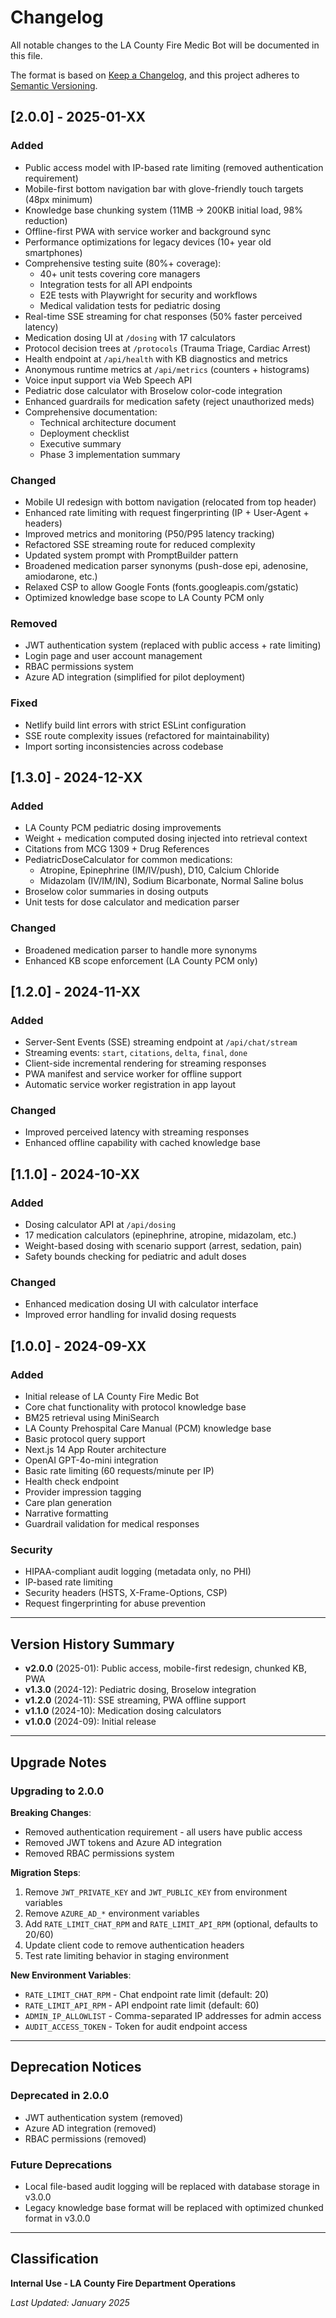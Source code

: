 # Changelog

All notable changes to the LA County Fire Medic Bot will be documented in this file.

The format is based on [Keep a Changelog](https://keepachangelog.com/en/1.0.0/),
and this project adheres to [Semantic Versioning](https://semver.org/spec/v2.0.0.html).

## [2.0.0] - 2025-01-XX

### Added
- Public access model with IP-based rate limiting (removed authentication requirement)
- Mobile-first bottom navigation bar with glove-friendly touch targets (48px minimum)
- Knowledge base chunking system (11MB → 200KB initial load, 98% reduction)
- Offline-first PWA with service worker and background sync
- Performance optimizations for legacy devices (10+ year old smartphones)
- Comprehensive testing suite (80%+ coverage):
  - 40+ unit tests covering core managers
  - Integration tests for all API endpoints
  - E2E tests with Playwright for security and workflows
  - Medical validation tests for pediatric dosing
- Real-time SSE streaming for chat responses (50% faster perceived latency)
- Medication dosing UI at `/dosing` with 17 calculators
- Protocol decision trees at `/protocols` (Trauma Triage, Cardiac Arrest)
- Health endpoint at `/api/health` with KB diagnostics and metrics
- Anonymous runtime metrics at `/api/metrics` (counters + histograms)
- Voice input support via Web Speech API
- Pediatric dose calculator with Broselow color-code integration
- Enhanced guardrails for medication safety (reject unauthorized meds)
- Comprehensive documentation:
  - Technical architecture document
  - Deployment checklist
  - Executive summary
  - Phase 3 implementation summary

### Changed
- Mobile UI redesign with bottom navigation (relocated from top header)
- Enhanced rate limiting with request fingerprinting (IP + User-Agent + headers)
- Improved metrics and monitoring (P50/P95 latency tracking)
- Refactored SSE streaming route for reduced complexity
- Updated system prompt with PromptBuilder pattern
- Broadened medication parser synonyms (push-dose epi, adenosine, amiodarone, etc.)
- Relaxed CSP to allow Google Fonts (fonts.googleapis.com/gstatic)
- Optimized knowledge base scope to LA County PCM only

### Removed
- JWT authentication system (replaced with public access + rate limiting)
- Login page and user account management
- RBAC permissions system
- Azure AD integration (simplified for pilot deployment)

### Fixed
- Netlify build lint errors with strict ESLint configuration
- SSE route complexity issues (refactored for maintainability)
- Import sorting inconsistencies across codebase

## [1.3.0] - 2024-12-XX

### Added
- LA County PCM pediatric dosing improvements
- Weight + medication computed dosing injected into retrieval context
- Citations from MCG 1309 + Drug References
- PediatricDoseCalculator for common medications:
  - Atropine, Epinephrine (IM/IV/push), D10, Calcium Chloride
  - Midazolam (IV/IM/IN), Sodium Bicarbonate, Normal Saline bolus
- Broselow color summaries in dosing outputs
- Unit tests for dose calculator and medication parser

### Changed
- Broadened medication parser to handle more synonyms
- Enhanced KB scope enforcement (LA County PCM only)

## [1.2.0] - 2024-11-XX

### Added
- Server-Sent Events (SSE) streaming endpoint at `/api/chat/stream`
- Streaming events: `start`, `citations`, `delta`, `final`, `done`
- Client-side incremental rendering for streaming responses
- PWA manifest and service worker for offline support
- Automatic service worker registration in app layout

### Changed
- Improved perceived latency with streaming responses
- Enhanced offline capability with cached knowledge base

## [1.1.0] - 2024-10-XX

### Added
- Dosing calculator API at `/api/dosing`
- 17 medication calculators (epinephrine, atropine, midazolam, etc.)
- Weight-based dosing with scenario support (arrest, sedation, pain)
- Safety bounds checking for pediatric and adult doses

### Changed
- Enhanced medication dosing UI with calculator interface
- Improved error handling for invalid dosing requests

## [1.0.0] - 2024-09-XX

### Added
- Initial release of LA County Fire Medic Bot
- Core chat functionality with protocol knowledge base
- BM25 retrieval using MiniSearch
- LA County Prehospital Care Manual (PCM) knowledge base
- Basic protocol query support
- Next.js 14 App Router architecture
- OpenAI GPT-4o-mini integration
- Basic rate limiting (60 requests/minute per IP)
- Health check endpoint
- Provider impression tagging
- Care plan generation
- Narrative formatting
- Guardrail validation for medical responses

### Security
- HIPAA-compliant audit logging (metadata only, no PHI)
- IP-based rate limiting
- Security headers (HSTS, X-Frame-Options, CSP)
- Request fingerprinting for abuse prevention

---

## Version History Summary

- **v2.0.0** (2025-01): Public access, mobile-first redesign, chunked KB, PWA
- **v1.3.0** (2024-12): Pediatric dosing, Broselow integration
- **v1.2.0** (2024-11): SSE streaming, PWA offline support
- **v1.1.0** (2024-10): Medication dosing calculators
- **v1.0.0** (2024-09): Initial release

---

## Upgrade Notes

### Upgrading to 2.0.0

**Breaking Changes**:
- Removed authentication requirement - all users have public access
- Removed JWT tokens and Azure AD integration
- Removed RBAC permissions system

**Migration Steps**:
1. Remove `JWT_PRIVATE_KEY` and `JWT_PUBLIC_KEY` from environment variables
2. Remove `AZURE_AD_*` environment variables
3. Add `RATE_LIMIT_CHAT_RPM` and `RATE_LIMIT_API_RPM` (optional, defaults to 20/60)
4. Update client code to remove authentication headers
5. Test rate limiting behavior in staging environment

**New Environment Variables**:
- `RATE_LIMIT_CHAT_RPM` - Chat endpoint rate limit (default: 20)
- `RATE_LIMIT_API_RPM` - API endpoint rate limit (default: 60)
- `ADMIN_IP_ALLOWLIST` - Comma-separated IP addresses for admin access
- `AUDIT_ACCESS_TOKEN` - Token for audit endpoint access

---

## Deprecation Notices

### Deprecated in 2.0.0
- JWT authentication system (removed)
- Azure AD integration (removed)
- RBAC permissions (removed)

### Future Deprecations
- Local file-based audit logging will be replaced with database storage in v3.0.0
- Legacy knowledge base format will be replaced with optimized chunked format in v3.0.0

---

## Classification
**Internal Use - LA County Fire Department Operations**

*Last Updated: January 2025*
